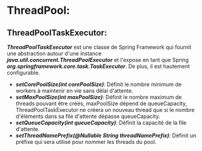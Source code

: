 # ThreadPool:

## ThreadPoolTaskExecutor:
**_ThreadPoolTaskExecutor_** est une classe de Spring Framework qui fournit une abstraction autour d'une instance **_java.util.concurrent.ThreadPoolExecutor_** et l'expose en tant que Spring **_org.springframework.core.task.TaskExecutor_**. De plus, il est hautement configurable.
+ **_setCorePoolSize(int corePoolSize)_**: Définit le nombre minimum de workers à maintenir en vie sans délai d'attente.
+ **_setMaxPoolSize(int maxPoolSize)_**: Définit le nombre maximum de threads pouvant être créés, maxPoolSize dépend de queueCapacity, ThreadPoolTaskExecutor ne créera un nouveau thread que si le nombre d'éléments dans sa file d'attente dépasse queueCapacity.
+ **_setQueueCapacity(int queueCapacity)_**: Définit la capacité de la file d'attente.
+ **_setThreadNamePrefix(@Nullable String threadNamePrefix)_**: Définit un préfixe qui sera utilisé pour nommer les threads du pool.